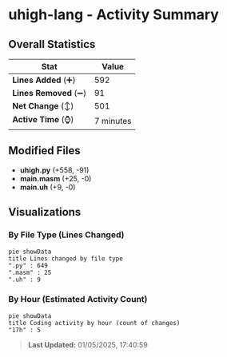 # uhigh-lang - Activity Summary 

## Overall Statistics

| Stat                   | Value                                                             |
| ---------------------- | ----------------------------------------------------------------- |
| **Lines Added** (➕)   | 592                                          |
| **Lines Removed** (➖) | 91                                        |
| **Net Change** (↕)    | 501                |
| **Active Time** (⌚)   | 7 minutes |


## Modified Files
- **uhigh.py** (+558, -91)
- **main.masm** (+25, -0)
- **main.uh** (+9, -0)

## Visualizations

### By File Type (Lines Changed)

```mermaid
pie showData
title Lines changed by file type
".py" : 649
".masm" : 25
".uh" : 9
```

### By Hour (Estimated Activity Count)

```mermaid
pie showData
title Coding activity by hour (count of changes)
"17h" : 5
```


> **Last Updated:** 01/05/2025, 17:40:59